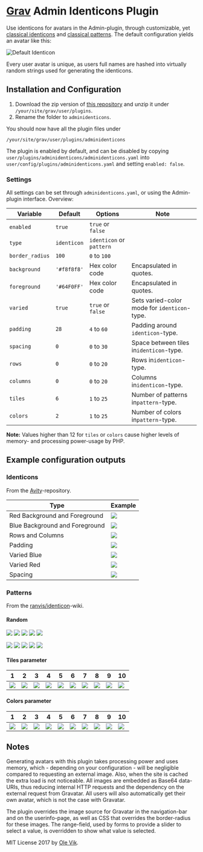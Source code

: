 # [Grav](http://getgrav.org/) Admin Identicons Plugin

Use identicons for avatars in the Admin-plugin, through customizable, yet [classical identicons](https://github.com/Hedronium/Avity) and [classical patterns](https://github.com/ranvis/identicon). The default configuration yields an avatar like this:

![Default Identicon](http://i.imgur.com/7oEcgEE.png)

Every user avatar is unique, as users full names are hashed into virtually random strings used for generating the identicons.

## Installation and Configuration

1. Download the zip version of [this repository](https://github.com/OleVik/grav-plugin-adminidenticons) and unzip it under `/your/site/grav/user/plugins`.
2. Rename the folder to `adminidenticons`.

You should now have all the plugin files under

    /your/site/grav/user/plugins/adminidenticons

The plugin is enabled by default, and can be disabled by copying `user/plugins/adminidenticons/adminidenticons.yaml` into `user/config/plugins/adminidenticons.yaml` and setting `enabled: false`.


### Settings

All settings can be set through `adminidenticons.yaml`, or using the Admin-plugin interface. Overview:

| Variable | Default | Options | Note |
|---|---|---|---|
| `enabled` | `true` | `true` or `false` |  |
| `type` | `identicon` | `identicon` or `pattern` |  |
| `border_radius` | `100` | `0` to `100` |  |
| `background` | `'#f8f8f8'` | Hex color code | Encapsulated in quotes. |
| `foreground` | `'#64F0FF'` | Hex color code | Encapsulated in quotes. |
| `varied` | `true` | `true` or `false` | Sets varied-color mode for `identicon`-type. |
| `padding` | `28` | `4` to `60` | Padding around `identicon`-type. |
| `spacing` | `0` | `0` to `30` | Space between tiles in`identicon`-type. |
| `rows` | `0` | `0` to `20` | Rows in`identicon`-type. |
| `columns` | `0` | `0` to `20` | Columns in`identicon`-type. |
| `tiles` | `6` | `1` to `25` | Number of patterns in`pattern`-type. |
| `colors` | `2` | `1` to `25` | Number of colors in`pattern`-type. |

**Note:** Values higher than 12 for `tiles` or `colors` cause higher levels of memory- and processing power-usage by PHP.

## Example configuration outputs

### Identicons

From the [Avity](https://github.com/Hedronium/Avity)-repository.

Type|Example
---|---
Red Background and Foreground|![](https://camo.githubusercontent.com/43c9be4056f85e89f96280c5d9217e1af8be4ab2/687474703a2f2f686564726f6e69756d2e6769746875622e696f2f41766974792f696d616765732f7661726965645f312e6a706567)
Blue Background and Foreground|![](https://camo.githubusercontent.com/23d68b8fab86c7eeb2cdb7e3779da9f1271fbbb3/687474703a2f2f686564726f6e69756d2e6769746875622e696f2f41766974792f696d616765732f6461726b2e6a706567)
Rows and Columns|![](https://camo.githubusercontent.com/674135ec47075fea613c8fed549dad927abff150/687474703a2f2f686564726f6e69756d2e6769746875622e696f2f41766974792f696d616765732f335f62795f332e6a706567)
Padding|![](https://camo.githubusercontent.com/8b666ced7c6b67cb1c010717c79879659adcdd65/687474703a2f2f686564726f6e69756d2e6769746875622e696f2f41766974792f696d616765732f7061646465642e6a706567)
Varied Blue|![](https://camo.githubusercontent.com/4cd81746316e5fd90aecab2beeee496d61859dbe/687474703a2f2f686564726f6e69756d2e6769746875622e696f2f41766974792f696d616765732f7661726965645f322e6a706567)
Varied Red|![](https://camo.githubusercontent.com/43c9be4056f85e89f96280c5d9217e1af8be4ab2/687474703a2f2f686564726f6e69756d2e6769746875622e696f2f41766974792f696d616765732f7661726965645f312e6a706567)
Spacing|![](https://camo.githubusercontent.com/dab5d5e75adbb1eab85185680b37a030dfa7186c/687474703a2f2f686564726f6e69756d2e6769746875622e696f2f41766974792f696d616765732f7370616365642e6a706567)

### Patterns

From the [ranvis/identicon](https://github.com/ranvis/identicon/wiki/Samples)-wiki.

#### Random

![](https://raw.githubusercontent.com/wiki/ranvis/identicon/img/i01.png) ![](https://raw.githubusercontent.com/wiki/ranvis/identicon/img/i02.png) ![](https://raw.githubusercontent.com/wiki/ranvis/identicon/img/i03.png) ![](https://raw.githubusercontent.com/wiki/ranvis/identicon/img/i04.png) ![](https://raw.githubusercontent.com/wiki/ranvis/identicon/img/i05.png)

![](https://raw.githubusercontent.com/wiki/ranvis/identicon/img/i06.png) ![](https://raw.githubusercontent.com/wiki/ranvis/identicon/img/i07.png) ![](https://raw.githubusercontent.com/wiki/ranvis/identicon/img/i08.png) ![](https://raw.githubusercontent.com/wiki/ranvis/identicon/img/i09.png) ![](https://raw.githubusercontent.com/wiki/ranvis/identicon/img/i10.png)

#### Tiles parameter

1|2|3|4|5|6|7|8|9|10
---|---|---|---|---|---|---|---|---|---
![](https://raw.githubusercontent.com/wiki/ranvis/identicon/img/t01.png)|![](https://raw.githubusercontent.com/wiki/ranvis/identicon/img/t02.png)|![](https://raw.githubusercontent.com/wiki/ranvis/identicon/img/t03.png)|![](https://raw.githubusercontent.com/wiki/ranvis/identicon/img/t04.png)|![](https://raw.githubusercontent.com/wiki/ranvis/identicon/img/t05.png)|![](https://raw.githubusercontent.com/wiki/ranvis/identicon/img/t06.png)|![](https://raw.githubusercontent.com/wiki/ranvis/identicon/img/t07.png)|![](https://raw.githubusercontent.com/wiki/ranvis/identicon/img/t08.png)|![](https://raw.githubusercontent.com/wiki/ranvis/identicon/img/t09.png)|![](https://raw.githubusercontent.com/wiki/ranvis/identicon/img/t10.png)

#### Colors parameter

1|2|3|4|5|6|7|8|9|10
---|---|---|---|---|---|---|---|---|---
![](https://raw.githubusercontent.com/wiki/ranvis/identicon/img/c01.png)|![](https://raw.githubusercontent.com/wiki/ranvis/identicon/img/c02.png)|![](https://raw.githubusercontent.com/wiki/ranvis/identicon/img/c03.png)|![](https://raw.githubusercontent.com/wiki/ranvis/identicon/img/c04.png)|![](https://raw.githubusercontent.com/wiki/ranvis/identicon/img/c05.png)|![](https://raw.githubusercontent.com/wiki/ranvis/identicon/img/c06.png)|![](https://raw.githubusercontent.com/wiki/ranvis/identicon/img/c07.png)|![](https://raw.githubusercontent.com/wiki/ranvis/identicon/img/c08.png)|![](https://raw.githubusercontent.com/wiki/ranvis/identicon/img/c09.png)|![](https://raw.githubusercontent.com/wiki/ranvis/identicon/img/c10.png)

## Notes

Generating avatars with this plugin takes processing power and uses memory, which - depending on your configuration - will be negligible compared to requesting an external image. Also, when the site is cached the extra load is not noticeable. All images are embedded as Base64 data-URIs, thus reducing internal HTTP requests and the dependency on the external request from Gravatar. All users will also automatically get their own avatar, which is not the case with Gravatar.

The plugin overrides the image source for Gravatar in the navigation-bar and on the userinfo-page, as well as CSS that overrides the border-radius for these images. The range-field, used by forms to provide a slider to select a value, is overridden to show what value is selected.

MIT License 2017 by [Ole Vik](http://github.com/olevik).
